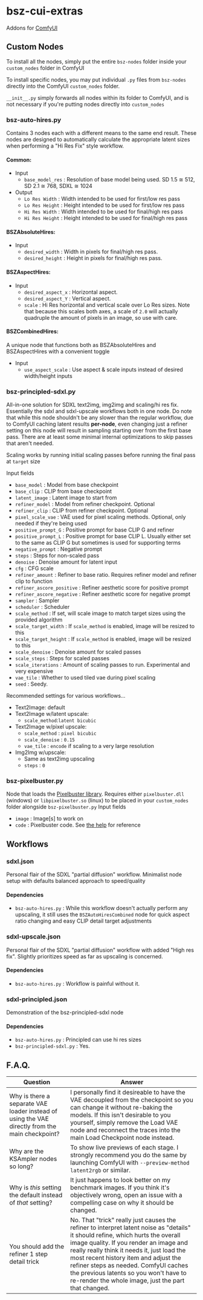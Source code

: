 # bsz-cui-extras
Addons for [ComfyUI](https://github.com/comfyanonymous/ComfyUI)

## Custom Nodes
To install all the nodes, simply put the entire `bsz-nodes` folder inside your `custom_nodes` folder in ComfyUI

To install specific nodes, you may put individual `.py` files from `bsz-nodes` directly into the ComfyUI `custom_nodes` folder.

`__init__.py` simply forwards all nodes within its folder to ComfyUI, and is not necessary if you're putting nodes directly into `custom_nodes`

### bsz-auto-hires.py
Contains 3 nodes each with a different means to the same end result.
These nodes are designed to automatically calculate the appropriate latent sizes when performing a "Hi Res Fix" style workflow.

#### Common:
  - Input
    - `base_model_res` : Resolution of base model being used. SD 1.5 ≅ 512, SD 2.1 ≅ 768, SDXL ≅ 1024
  - Output
    - `Lo Res Width` : Width intended to be used for first/low res pass
    - `Lo Res Height` : Height intended to be used for first/low res pass
    - `Hi Res Width` : Width intended to be used for final/high res pass
    - `Hi Res Height` : Height intended to be used for final/high res pass

#### BSZAbsoluteHires:
  - Input
    - `desired_width` : Width in pixels for final/high res pass.
    - `desired_height` : Height in pixels for final/high res pass.

#### BSZAspectHires:
  - Input
    - `desired_aspect_x` : Horizontal aspect.
    - `desired_aspect_Y` : Vertical aspect.
    - `scale` : Hi Res horizontal and vertical scale over Lo Res sizes. Note that because this scales both axes, a scale of `2.0` will actually quadruple the amount of pixels in an image, so use with care.

#### BSZCombinedHires:
A unique node that functions both as BSZAbsoluteHires and BSZAspectHires with a convenient toggle
  - Input
    - `use_aspect_scale` : Use aspect & scale inputs instead of desired width/height inputs

### bsz-principled-sdxl.py
All-in-one solution for SDXL text2img, img2img and scaling/hi res fix. Essentially the sdxl and sdxl-upscale workflows both in one node. Do note that while this node shouldn't be any slower than the regular workflow, due to ComfyUI caching latent results **per-node**, even changing just a refiner setting on this node will result in sampling starting over from the first base pass. There are at least some minimal internal optimizations to skip passes that aren't needed.

Scaling works by running initial scaling passes before running the final pass at `target` size

Input fields
  - `base_model` : Model from base checkpoint
  - `base_clip` : CLIP from base checkpoint
  - `latent_image` : Latent image to start from
  - `refiner_model` : Model from refiner checkpoint. Optional
  - `refiner_clip` : CLIP from refiner checkpoint. Optional
  - `pixel_scale_vae` : VAE used for pixel scaling methods. Optional, only needed if they're being used
  - `positive_prompt_G` : Positive prompt for base CLIP G and refiner
  - `positive_prompt_L` : Positive prompt for base CLIP L. Usually either set to the same as CLIP G but sometimes is used for supporting terms
  - `negative_prompt` : Negative prompt
  - `steps` : Steps for non-scaled pass
  - `denoise` : Denoise amount for latent input
  - `cfg` : CFG scale
  - `refiner_amount` : Refiner to base ratio. Requires refiner model and refiner clip to function
  - `refiner_ascore_positive` : Refiner aesthetic score for positive prompt
  - `refiner_ascore_negative` : Refiner aesthetic score for negative prompt
  - `sampler` : Sampler
  - `scheduler` : Scheduler
  - `scale_method` : If set, will scale image to match target sizes using the provided algorithm
  - `scale_target_width` : If `scale_method` is enabled, image will be resized to this
  - `scale_target_height` : If `scale_method` is enabled, image will be resized to this
  - `scale_denoise` : Denoise amount for scaled passes
  - `scale_steps` : Steps for scaled passes
  - `scale_iterations` : Amount of scaling passes to run. Experimental and very expensive
  - `vae_tile` : Whether to used tiled vae during pixel scaling
  - `seed` : Seedy.

Recommended settings for various workflows...

  - Text2Image: default
  - Text2Image w/latent upscale:
    - `scale_method`:`latent bicubic`
  - Text2Image w/pixel upscale:
    - `scale_method` : `pixel bicubic`
    - `scale_denoise` : `0.15`
    - `vae_tile` : `encode` if scaling to a very large resolution
  - Img2Img w/upscale:
    - Same as text2img upscaling
    - `steps` : `0`

### bsz-pixelbuster.py
Node that loads the [Pixelbuster library](https://github.com/Beinsezii/pixelbuster). Requires either `pixelbuster.dll` (windows) or `libpixelbuster.so` (linux) to be placed in your `custom_nodes` folder alongside `bsz-pixelbuster.py`
Input fields
  - `image` : Image[s] to work on
  - `code` : Pixelbuster code. See [the help](https://github.com/Beinsezii/pixelbuster/blob/master/src/lib.rs#L10) for reference

## Workflows

### sdxl.json
Personal flair of the SDXL "partial diffusion" workflow. Minimalist node setup with defaults balanced approach to speed/quality

#### Dependencies
  - `bsz-auto-hires.py` : While this workflow doesn't actually perform any upscaling, it still uses the `BSZAutoHiresCombined` node for quick aspect ratio changing and easy CLIP detail target adjustments

### sdxl-upscale.json
Personal flair of the SDXL "partial diffusion" workflow with added "High res fix". Slightly prioritizes speed as far as upscaling is concerned.

#### Dependencies
  - `bsz-auto-hires.py` : Workflow is painful without it.

### sdxl-principled.json
Demonstration of the bsz-principled-sdxl node

#### Dependencies
  - `bsz-auto-hires.py` : Principled can use hi res sizes
  - `bsz-principled-sdxl.py` : Yes.


## F.A.Q.
Question|Answer
---|---
Why is there a separate VAE loader instead of using the VAE directly from the main checkpoint?|I personally find it desireable to have the VAE decoupled from the checkpoint so you can change it without re-baking the models. If this isn't desirable to you yourself, simply remove the Load VAE node and reconnect the traces into the main Load Checkpoint node instead.
Why are the KSAmpler nodes so long?|To show live previews of each stage. I strongly recommend you do the same by launching ComfyUI with `--preview-method latent2rgb` or similar.
Why is *this* setting the default instead of *that* setting?|It just happens to look better on my benchmark images. If you think it's objectively wrong, open an issue with a compelling case on why it should be changed.
You should add the refiner 1 step detail trick|No. That "trick" really just causes the refiner to interpret latent noise as "details" it should refine, which hurts the overall image quality. If you render an image and really really think it needs it, just load the most recent history item and adjust the refiner steps as needed. ComfyUI caches the previous latents so you won't have to re-render the whole image, just the part that changed.
